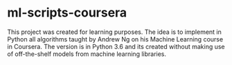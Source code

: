 # ml-scripts-coursera
This project was created for learning purposes.
The idea is to implement in Python all algorithms taught by Andrew Ng on his Machine Learning course in Coursera. 
The version is in Python 3.6 and its created without making use of off-the-shelf models from machine learning libraries.
